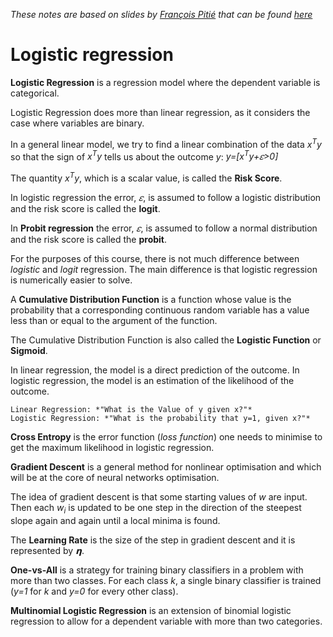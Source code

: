 *These notes are based on slides by [François Pitié](https://francois.pitie.net/) that can be found [here](https://github.com/frcs/EE4C16/blob/master/handouts/handout-02-logistic-regression.pdf)*

# Logistic regression

**Logistic Regression** is a regression model where the dependent variable is categorical.

Logistic Regression does more than linear regression, as it considers the case where variables are binary.

In a general linear model, we try to find a linear combination of the data *x<sup>T</sup>y* so that the sign of *x<sup>T</sup>y* tells us about the outcome *y*: *y=[x<sup>T</sup>y+𝜀>0]*

The quantity *x<sup>T</sup>y*, which is a scalar value, is called the **Risk Score**.

In logistic regression the error, *𝜀*, is assumed to follow a logistic distribution and the risk score is called the **logit**.

In **Probit regression** the error, *𝜀*, is assumed to follow a normal distribution and the risk score is called the **probit**.

For the purposes of this course, there is not much difference between *logistic* and *logit* regression. The main difference is that logistic regression is numerically easier to solve.

A **Cumulative Distribution Function** is a function whose value is the probability that a corresponding continuous random variable has a value less than or equal to the argument of the function.

The Cumulative Distribution Function is also called the **Logistic Function** or **Sigmoid**.

In linear regression, the model is a direct prediction of the outcome. In logistic regression, the model is an estimation of the likelihood of the outcome.

```
Linear Regression: *"What is the Value of y given x?"*
Logistic Regression: *"What is the probability that y=1, given x?"*
```

**Cross Entropy** is the error function (*loss function*) one needs to minimise to get the maximum likelihood in logistic regression.

**Gradient Descent** is a general method for nonlinear optimisation and which will be at the core of neural networks optimisation.

The idea of gradient descent is that some starting values of *w* are input. Then each *w<sub>i</sub>* is updated to be one step in the direction of the steepest slope again and again until a local minima is found.

The **Learning Rate** is the size of the step in gradient descent and it is represented by *𝝶*.  

**One-vs-All** is a strategy for training binary classifiers in a problem with more than two classes. For each class *k*, a single binary classifier is trained (*y=1* for *k* and *y=0* for every other class).

**Multinomial Logistic Regression** is an extension of binomial logistic regression to allow for a dependent variable with more than two categories.
